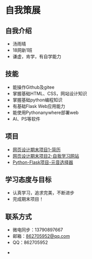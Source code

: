 # 自我策展
## 自我介绍
* 汤雨晴
* 18网新1班
* 谦虚，肯学，有自学能力
## 技能
* 能操作Github及gitee
* 掌握基础HTML、CSS，网站设计知识
* 掌握基础python编程知识
* 有基础Flask Web应用能力
* 能使用Pythonanywhere部署web
* AI、PS等软件
## 项目
* [网页设计期末项目1-简历 ](http://tangyuqing.gitee.io/resume/)
* [网页设计期末项目2-自我学习网站](http://tangyuqing.gitee.io/)
* [Python-Flask项目-元音选择器](http://tangyuqing.pythonanywhere.com/)
## 学习态度与目标
* 认真学习，追求完美，不断进步
* 完成期末项目！
## 联系方式
* 微电同步：13790897667
* 邮箱：862705952@qq.com
* QQ：862705952
- [gitee]:(https://gitee.com/tangyuqing)

